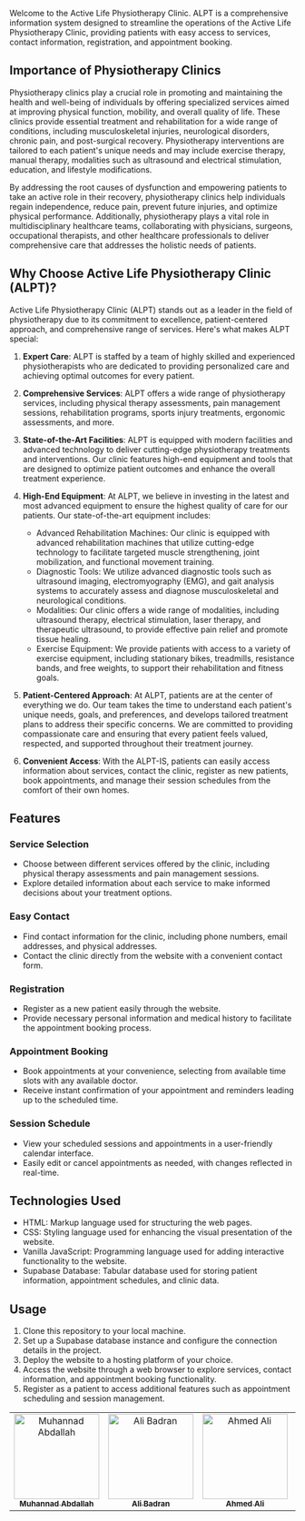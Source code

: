 

Welcome to the Active Life Physiotherapy Clinic. ALPT is a comprehensive information system designed to streamline the operations of the Active Life Physiotherapy Clinic, providing patients with easy access to services, contact information, registration, and appointment booking.

## Importance of Physiotherapy Clinics

Physiotherapy clinics play a crucial role in promoting and maintaining the health and well-being of individuals by offering specialized services aimed at improving physical function, mobility, and overall quality of life. These clinics provide essential treatment and rehabilitation for a wide range of conditions, including musculoskeletal injuries, neurological disorders, chronic pain, and post-surgical recovery. Physiotherapy interventions are tailored to each patient's unique needs and may include exercise therapy, manual therapy, modalities such as ultrasound and electrical stimulation, education, and lifestyle modifications.

By addressing the root causes of dysfunction and empowering patients to take an active role in their recovery, physiotherapy clinics help individuals regain independence, reduce pain, prevent future injuries, and optimize physical performance. Additionally, physiotherapy plays a vital role in multidisciplinary healthcare teams, collaborating with physicians, surgeons, occupational therapists, and other healthcare professionals to deliver comprehensive care that addresses the holistic needs of patients.

## Why Choose Active Life Physiotherapy Clinic (ALPT)?

Active Life Physiotherapy Clinic (ALPT) stands out as a leader in the field of physiotherapy due to its commitment to excellence, patient-centered approach, and comprehensive range of services. Here's what makes ALPT special:

1. **Expert Care**: ALPT is staffed by a team of highly skilled and experienced physiotherapists who are dedicated to providing personalized care and achieving optimal outcomes for every patient.

2. **Comprehensive Services**: ALPT offers a wide range of physiotherapy services, including physical therapy assessments, pain management sessions, rehabilitation programs, sports injury treatments, ergonomic assessments, and more.

3. **State-of-the-Art Facilities**: ALPT is equipped with modern facilities and advanced technology to deliver cutting-edge physiotherapy treatments and interventions. Our clinic features high-end equipment and tools that are designed to optimize patient outcomes and enhance the overall treatment experience.

4. **High-End Equipment**: At ALPT, we believe in investing in the latest and most advanced equipment to ensure the highest quality of care for our patients. Our state-of-the-art equipment includes:
   - Advanced Rehabilitation Machines: Our clinic is equipped with advanced rehabilitation machines that utilize cutting-edge technology to facilitate targeted muscle strengthening, joint mobilization, and functional movement training.
   - Diagnostic Tools: We utilize advanced diagnostic tools such as ultrasound imaging, electromyography (EMG), and gait analysis systems to accurately assess and diagnose musculoskeletal and neurological conditions.
   - Modalities: Our clinic offers a wide range of modalities, including ultrasound therapy, electrical stimulation, laser therapy, and therapeutic ultrasound, to provide effective pain relief and promote tissue healing.
   - Exercise Equipment: We provide patients with access to a variety of exercise equipment, including stationary bikes, treadmills, resistance bands, and free weights, to support their rehabilitation and fitness goals.

5. **Patient-Centered Approach**: At ALPT, patients are at the center of everything we do. Our team takes the time to understand each patient's unique needs, goals, and preferences, and develops tailored treatment plans to address their specific concerns. We are committed to providing compassionate care and ensuring that every patient feels valued, respected, and supported throughout their treatment journey.

6. **Convenient Access**: With the ALPT-IS, patients can easily access information about services, contact the clinic, register as new patients, book appointments, and manage their session schedules from the comfort of their own homes.

## Features

### Service Selection
- Choose between different services offered by the clinic, including physical therapy assessments and pain management sessions.
- Explore detailed information about each service to make informed decisions about your treatment options.

### Easy Contact
- Find contact information for the clinic, including phone numbers, email addresses, and physical addresses.
- Contact the clinic directly from the website with a convenient contact form.

### Registration
- Register as a new patient easily through the website.
- Provide necessary personal information and medical history to facilitate the appointment booking process.

### Appointment Booking
- Book appointments at your convenience, selecting from available time slots with any available doctor.
- Receive instant confirmation of your appointment and reminders leading up to the scheduled time.

### Session Schedule
- View your scheduled sessions and appointments in a user-friendly calendar interface.
- Easily edit or cancel appointments as needed, with changes reflected in real-time.

## Technologies Used
- HTML: Markup language used for structuring the web pages.
- CSS: Styling language used for enhancing the visual presentation of the website.
- Vanilla JavaScript: Programming language used for adding interactive functionality to the website.
- Supabase Database: Tabular database used for storing patient information, appointment schedules, and clinic data.

## Usage
1. Clone this repository to your local machine.
2. Set up a Supabase database instance and configure the connection details in the project.
3. Deploy the website to a hosting platform of your choice.
4. Access the website through a web browser to explore services, contact information, and appointment booking functionality.
5. Register as a patient to access additional features such as appointment scheduling and session management.


<table>
  <tr>
    <td align="center">
    <a href="https://github.com/Muhannad159" target="_black">
    <img src="https://avatars.githubusercontent.com/u/104541242?v=4" width="150px;" alt="Muhannad Abdallah"/>
    <br />
    <sub><b>Muhannad Abdallah</b></sub></a>
    </td>
    <td align="center">
    <a href="https://github.com/AliBadran716" target="_black">
    <img src="https://avatars.githubusercontent.com/u/102072821?v=4" width="150px;" alt="Ali Badran"/>
    <br />
    <sub><b>Ali Badran</b></sub></a>
    </td>
    <td align="center">
    <a href="https://github.com/ahmedalii3" target="_black">
    <img src="https://avatars.githubusercontent.com/u/110257687?v=4" width="150px;" alt="Ahmed Ali"/>
    <br />
    <sub><b>Ahmed Ali</b></sub></a>
    </td>
    <td align="center">
    <a href="https://github.com/hassanowis" target="_black">
    <img src="https://avatars.githubusercontent.com/u/102428122?v=4" width="150px;" alt="Hassan Hussein"/>
    <br />
    <sub><b>Hassan Hussein</b></sub></a>
    </td>
    <td align="center">
    <a href="https://github.com/heshamtamer" target="_black">
    <img src="https://avatars.githubusercontent.com/u/100705845?v=4" width="150px;" alt="Hesham Tamer"/>
    <br />
    <sub><b>Hesham Tamer</b></sub></a>
    </td>
    <td align="center">
    <a href="https://github.com/Omarnbl" target="_black">
    <img src="https://github.com/Omarnbl.png" width="150px;" alt="Omar Nabil"/>
    <br />
    <sub><b>Omar Nabil</b></sub></a>
    </td>
  </tr>
</table>

